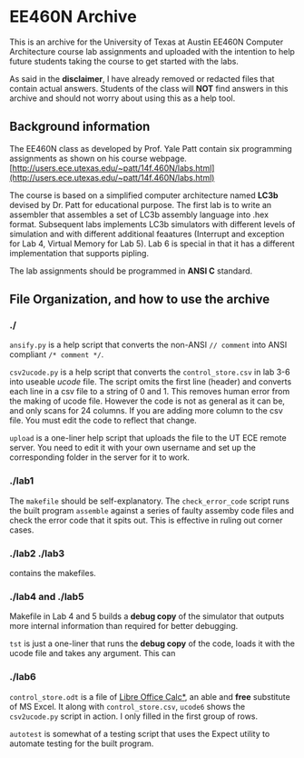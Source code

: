 # EE460N Archive

This is an archive for the University of Texas at Austin EE460N Computer Architecture course lab assignments and uploaded with the intention to help future students taking the course to get started with the labs.

As said in the **disclaimer**, I have already removed or redacted files that contain actual answers. Students of the class will **NOT** find answers in this archive and should not worry about using this as a help tool.

## Background information
The EE460N class as developed by Prof. Yale Patt contain six programming assignments as shown on his course webpage.
[http://users.ece.utexas.edu/~patt/14f.460N/labs.html](http://users.ece.utexas.edu/~patt/14f.460N/labs.html)

The course is based on a simplified computer architecture named **LC3b** devised by Dr. Patt for educational purpose. The first lab is to write an assembler that assembles a set of LC3b assembly language into .hex format. Subsequent labs implements LC3b simulators with different levels of simulation and with different additional feaatures (Interrupt and exception for Lab 4, Virtual Memory for Lab 5). Lab 6 is special in that it has a different implementation that supports pipling.

The lab assignments should be programmed in **ANSI C** standard.

## File Organization, and how to use the archive
### ./
`ansify.py` is a help script that converts the non-ANSI `// comment` into ANSI compliant `/* comment */`.

`csv2ucode.py` is a help script that converts the `control_store.csv` in lab 3-6 into useable *ucode* file. The script omits the first line (header) and converts each line in a csv file to a string of 0 and 1. This removes human error from the making of ucode file. However the code is not as general as it can be, and only scans for 24 columns. If you are adding more column to the csv file. You must edit the code to reflect that change.

`upload` is a one-liner help script that uploads the file to the UT ECE remote server. You need to edit it with your own username and set up the corresponding folder in the server for it to work.

### ./lab1
The `makefile` should be self-explanatory. The `check_error_code` script runs the built program `assemble` against a series of faulty assemby code files and check the error code that it spits out. This is effective in ruling out corner cases.

### ./lab2  ./lab3
contains the makefiles. 

### ./lab4 and ./lab5
Makefile in Lab 4 and 5 builds a **debug copy** of the simulator that outputs more internal information than required for better debugging.

`tst` is just a one-liner that runs the **debug copy** of the code, loads it with the ucode file and takes any argument. This can 

### ./lab6
`control_store.odt` is a file of [Libre Office Calc*](http://www.libreoffice.org/discover/calc/), an able and **free** substitute of MS Excel. It along with `control_store.csv`, `ucode6` shows the `csv2ucode.py` script in action. I only filled in the first group of rows.

`autotest` is somewhat of a testing script that uses the Expect utility to automate testing for the built program.